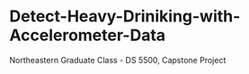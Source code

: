 # Detect-Heavy-Driniking-with-Accelerometer-Data
Northeastern Graduate Class - DS 5500, Capstone Project
